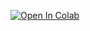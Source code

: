 [![Open In Colab](https://colab.research.google.com/assets/colab-badge.svg)](https://colab.research.google.com/github/hanabader07/pgss_cslab_lecture2_temp/blob/master/MyNotebooks/myfirstscript.ipynb)

